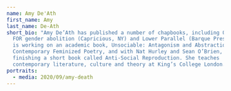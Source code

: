```yaml
---
name: Amy De'Ath
first_name: Amy
last_name: De-Ath
short_bio: "Amy De’Ath has published a number of chapbooks, including ON MY LOVE
  FOR gender abolition (Capricious, NY) and Lower Parallel (Barque Press). She
  is working on an academic book, Unsociable: Antagonism and Abstraction in
  Contemporary Feminized Poetry, and with Nat Hurley and Sean O’Brien, is
  finishing a short book called Anti-Social Reproduction. She teaches
  contemporary literature, culture and theory at King’s College London."
portraits:
  - media: 2020/09/amy-death
---
```

